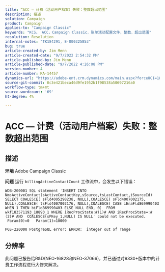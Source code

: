 ```yaml
---
title: “ACC — 计费（活动用户档案）失败：整数超出范围"
description: 描述
solution: Campaign
product: Campaign
applies-to: "Campaign Classic"
keywords: "KCS， ACC，Campaign Classic，账单活动配置文件，整数，超出范围"
resolution: Resolution
internal-notes: "TK184291, E-000325853"
bug: true
article-created-by: Jim Menn
article-created-date: "9/7/2022 2:54:32 PM"
article-published-by: Jim Menn
article-published-date: "9/7/2022 4:26:08 PM"
version-number: 4
article-number: KA-14457
dynamics-url: "https://adobe-ent.crm.dynamics.com/main.aspx?forceUCI=1&pagetype=entityrecord&etn=knowledgearticle&id=4147fbf5-bc2e-ed11-9db1-0022480866ad"
source-git-commit: 0c3e421beca46d9fe1952b1f98538a50697216a0
workflow-type: tm+mt
source-wordcount: '69'
ht-degree: 4%

---
```


# ACC — 计费（活动用户档案）失败：整数超出范围

## 描述


<b>环境</b>
Adobe Campaign Classic

<b>问题</b>
运行 `billingActiveContactCount` 工作流中，会发生以下错误：


```
WDB-200001 SQL statement 'INSERT INTO NmsActiveContact(sActiveContactKey,sSource,tsLastContact,iSourceId) SELECT COALESCE( sFld4005298238, NULL),COALESCE( sFld4007002175, NULL),COALESCE( tsFld4007002176, NULL),COALESCE( CASE iEnaFld869990403 WHEN 1 THEN biFld869990403 ELSE NULL END, 0)  FROM wkf183571193_18893_1 WHERE iRecProcState:#(1)# AND iRecProcState=:#(2)# AND  COALESCE(sPKey_1,NULL) IS NULL' could not be executed.   Param(0)=0   Param(1)=10000

PGS-220000 PostgreSQL error: ERROR:  integer out of range
```



## 分辨率


此问题已报告给R&amp;D(NEO-16828和NEO-37066)，并已通过对9330+版本中的计费工作流程进行大修来解决。

